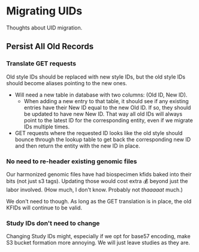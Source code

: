 # Migrating UIDs

Thoughts about UID migration.

## Persist All Old Records

### Translate GET requests

Old style IDs should be replaced with new style IDs, but the old style IDs should become aliases pointing to the new ones.

* Will need a new table in database with two columns: (Old ID, New ID).
  * When adding a new entry to that table, it should see if any existing entries have their New ID equal to the new Old ID. If so, they should be updated to have new New ID. That way all old IDs will always point to the latest ID for the corresponding entity, even if we migrate IDs multiple times.
* GET requests where the requested ID looks like the old style should bounce through the lookup table to get back the corresponding new ID and then return the entity with the new ID in place.

### No need to re-header existing genomic files

Our harmonized genomic files have had biospecimen kfids baked into their bits (not just s3 tags). Updating those would cost extra 💰 beyond just the labor involved. (How much, I don't know. Probably not _thaaaaat_ much.)

We don't need to though. As long as the GET translation is in place, the old KFIDs will continue to be valid.

### Study IDs don't need to change

Changing Study IDs might, especially if we opt for base57 encoding, make S3 bucket formation more annoying. We will just leave studies as they are.
